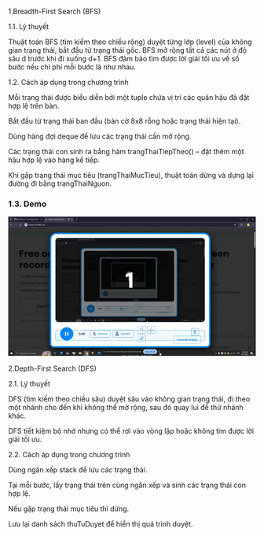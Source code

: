 1.Breadth-First Search (BFS)

1.1. Lý thuyết

Thuật toán BFS (tìm kiếm theo chiều rộng) duyệt từng lớp (level) của không gian trạng thái, bắt đầu từ trạng thái gốc. BFS mở rộng tất cả các nút ở độ sâu d trước khi đi xuống d+1.
BFS đảm bảo tìm được lời giải tối ưu về số bước nếu chi phí mỗi bước là như nhau.

1.2. Cách áp dụng trong chương trình

Mỗi trạng thái được biểu diễn bởi một tuple chứa vị trí các quân hậu đã đặt hợp lệ trên bàn.

Bắt đầu từ trạng thái ban đầu (bàn cờ 8x8 rỗng hoặc trạng thái hiện tại).

Dùng hàng đợi deque để lưu các trạng thái cần mở rộng.

Các trạng thái con sinh ra bằng hàm trangThaiTiepTheo() – đặt thêm một hậu hợp lệ vào hàng kế tiếp.

Khi gặp trạng thái mục tiêu (trangThaiMucTieu), thuật toán dừng và dựng lại đường đi bằng trangThaiNguon.

### 1.3. Demo
<p align="center">
  <img src="./BFS.gif" width="600" alt="Demo BFS">
</p>

2.Depth-First Search (DFS)

2.1. Lý thuyết

DFS (tìm kiếm theo chiều sâu) duyệt sâu vào không gian trạng thái, đi theo một nhánh cho đến khi không thể mở rộng, sau đó quay lui để thử nhánh khác.

DFS tiết kiệm bộ nhớ nhưng có thể rơi vào vòng lặp hoặc không tìm được lời giải tối ưu.

2.2. Cách áp dụng trong chương trình

Dùng ngăn xếp stack để lưu các trạng thái.

Tại mỗi bước, lấy trạng thái trên cùng ngăn xếp và sinh các trạng thái con hợp lệ.

Nếu gặp trạng thái mục tiêu thì dừng.

Lưu lại danh sách thuTuDuyet để hiển thị quá trình duyệt.
